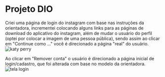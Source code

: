 # Projeto DIO
 Criei uma página de login do instagram com base nas instruções da orientadora, incrementei colocando alguns links para as páginas de download do aplicativo do instagram, além de mudar o usuário do perfil (optei por colocar a imagem de uma pessoa pública), sendo assim ao clicar em "Continue como ..." você é direcionado a página "real" do usuário.
 ![katy perry](https://user-images.githubusercontent.com/25914146/121272778-30423c80-c89d-11eb-9089-f25d199d80b5.JPG)
 
  Ao clicar em "Remover conta" o usuário é direcionado a página inicial de login/cadastro, que foi alterada com base no modelo da orientadora.
![tela login](https://user-images.githubusercontent.com/25914146/121272797-3801e100-c89d-11eb-9942-11e2c6592e3f.JPG)


